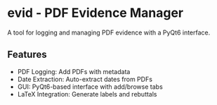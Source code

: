 # evid - PDF Evidence Manager

A tool for logging and managing PDF evidence with a PyQt6 interface.

## Features
- PDF Logging: Add PDFs with metadata
- Date Extraction: Auto-extract dates from PDFs
- GUI: PyQt6-based interface with add/browse tabs
- LaTeX Integration: Generate labels and rebuttals

